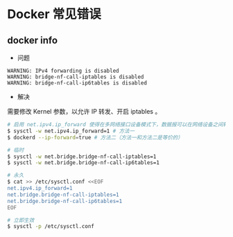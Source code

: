 # Docker 常见错误

## docker info

* 问题

```palin
WARNING: IPv4 forwarding is disabled
WARNING: bridge-nf-call-iptables is disabled
WARNING: bridge-nf-call-ip6tables is disabled
```

* 解决

需要修改 Kernel 参数，以允许 IP 转发、开启 iptables 。

```sh
# 启用 net.ipv4.ip_forward 使得在多网络接口设备模式下，数据报可以在网络设备之间转发
$ sysctl -w net.ipv4.ip_forward=1 # 方法一
$ dockerd --ip-forward=true # 方法二（方法一和方法二是等价的）

# 临时
$ sysctl -w net.bridge.bridge-nf-call-iptables=1
$ sysctl -w net.bridge.bridge-nf-call-ip6tables=1
```

```sh
# 永久
$ cat >> /etc/sysctl.conf <<EOF
net.ipv4.ip_forward=1
net.bridge.bridge-nf-call-iptables=1
net.bridge.bridge-nf-call-ip6tables=1
EOF

# 立即生效
$ sysctl -p /etc/sysctl.conf
```
